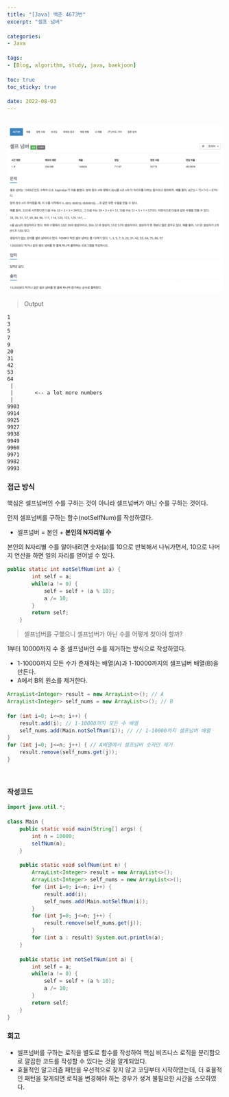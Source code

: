 ```yaml
--- 
title: "[Java] 백준 4673번" 
excerpt: "셀프 넘버" 

categories: 
- Java

tags: 
- [Blog, algorithm, study, java, baekjoon]

toc: true
toc_sticky: true

date: 2022-08-03
--- 
```


<br>

<center><img src="/assets/images/baekjoon/4673.png"></center>

> Output
```
1
3
5
7
9
20
31
42
53
64
 |
 |       <-- a lot more numbers
 |
9903
9914
9925
9927
9938
9949
9960
9971
9982
9993
```

### 접근 방식

핵심은 셀프넘버인 수를 구하는 것이 아니라 셀프넘버가 아닌 수를 구하는 것이다.

먼저 셀프넘버를 구하는 함수(notSelfNum)를 작성하였다.
- 셀프넘버 = 본인 + **본인의 N자리별 수**

본인의 N자리별 수를 알아내려면 숫자(a)를 10으로 반복해서 나눠가면서, 10으로 나머지 연산을 하면 일의 자리를 얻어낼 수 있다.

```java
public static int notSelfNum(int a) {
        int self = a;
        while(a != 0) {
            self = self + (a % 10);
            a /= 10;
        }
        return self;
    }
```

> 셀프넘버를 구했으니 셀프넘버가 아닌 수를 어떻게 찾아야 할까?

1부터 10000까지 수 중 셀프넘버인 수를 제거하는 방식으로 작성하였다.
- 1-10000까지 모든 수가 존재하는 배열(A)과 1-10000까지의 셀프넘버 배열(B)을 만든다.
- A에서 B의 원소를 제거한다.

```java
ArrayList<Integer> result = new ArrayList<>(); // A
ArrayList<Integer> self_nums = new ArrayList<>(); // B

for (int i=0; i<=n; i++) {
    result.add(i); // 1-10000까지 모든 수 배열
    self_nums.add(Main.notSelfNum(i)); // // 1-10000까지 셀프넘버 배열
}
for (int j=0; j<=n; j++) { // A배열에서 셀프넘버 숫자만 제거
    result.remove(self_nums.get(j));
}
```

<br>

### 작성코드
```java
import java.util.*;

class Main {
    public static void main(String[] args) {
        int n = 10000;
        selfNum(n);   
    }
    
    public static void selfNum(int n) {
        ArrayList<Integer> result = new ArrayList<>();
        ArrayList<Integer> self_nums = new ArrayList<>();
        for (int i=0; i<=n; i++) {
            result.add(i);
            self_nums.add(Main.notSelfNum(i));
        }
        for (int j=0; j<=n; j++) {
            result.remove(self_nums.get(j));
        }
        for (int a : result) System.out.println(a);
    }

    public static int notSelfNum(int a) {
        int self = a;
        while(a != 0) {
            self = self + (a % 10);
            a /= 10;
        }
        return self;
    }
}
```

### 회고
- 셀프넘버를 구하는 로직을 별도로 함수를 작성하여 핵심 비즈니스 로직을 분리함으로 깔끔한 코드를 작성할 수 있다는 것을 알게되었다.
- 효율적인 알고리즘 패턴을 우선적으로 찾지 않고 코딩부터 시작하였는데, 더 효율적인 패턴을 찾게되면 로직을 변경해야 하는 경우가 생겨 불필요한 시간을 소모하였다.